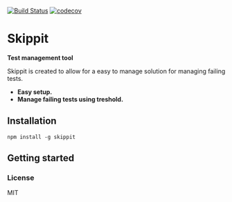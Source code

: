 [![Build Status](https://travis-ci.org/erwinheitzman/skippit.svg?branch=master)](https://travis-ci.org/erwinheitzman/skippit)
[![codecov](https://codecov.io/gh/erwinheitzman/skippit/branch/master/graph/badge.svg)](https://codecov.io/gh/erwinheitzman/skippit)

Skippit
===========

**Test management tool**

Skippit is created to allow for a easy to manage solution for managing failing tests.

- **Easy setup.**
- **Manage failing tests using treshold.**

## Installation

```shell
npm install -g skippit
```

## Getting started


### License

MIT
